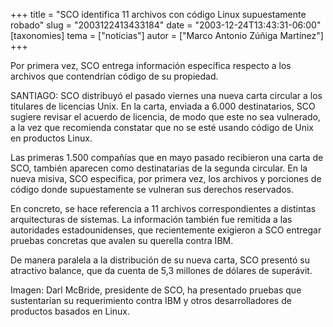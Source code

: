 +++
title = "SCO identifica 11 archivos con código Linux supuestamente robado"
slug = "2003122413433184"
date = "2003-12-24T13:43:31-06:00"
[taxonomies]
tema = ["noticias"]
autor = ["Marco Antonio Zúñiga Martínez"]
+++

Por primera vez, SCO entrega información específica respecto a los
archivos que contendrían código de su propiedad.

SANTIAGO: SCO distribuyó el pasado viernes una nueva carta circular a
los titulares de licencias Unix. En la carta, enviada a 6.000
destinatarios, SCO sugiere revisar el acuerdo de licencia, de modo que
este no sea vulnerado, a la vez que recomienda constatar que no se esté
usando código de Unix en productos Linux.

<!-- more -->
Las primeras 1.500 compañías que en mayo pasado recibieron una carta de
SCO, también aparecen como destinatarias de la segunda circular. En la
nueva misiva, SCO especifica, por primera vez, los archivos y porciones
de código donde supuestamente se vulneran sus derechos reservados.

En concreto, se hace referencia a 11 archivos correspondientes a
distintas arquitecturas de sistemas. La información también fue remitida
a las autoridades estadounidenses, que recientemente exigieron a SCO
entregar pruebas concretas que avalen su querella contra IBM.

De manera paralela a la distribución de su nueva carta, SCO presentó su
atractivo balance, que da cuenta de 5,3 millones de dólares de
superávit.

Imagen: Darl McBride, presidente de SCO, ha presentado pruebas que
sustentarían su requerimiento contra IBM y otros desarrolladores de
productos basados en Linux.
